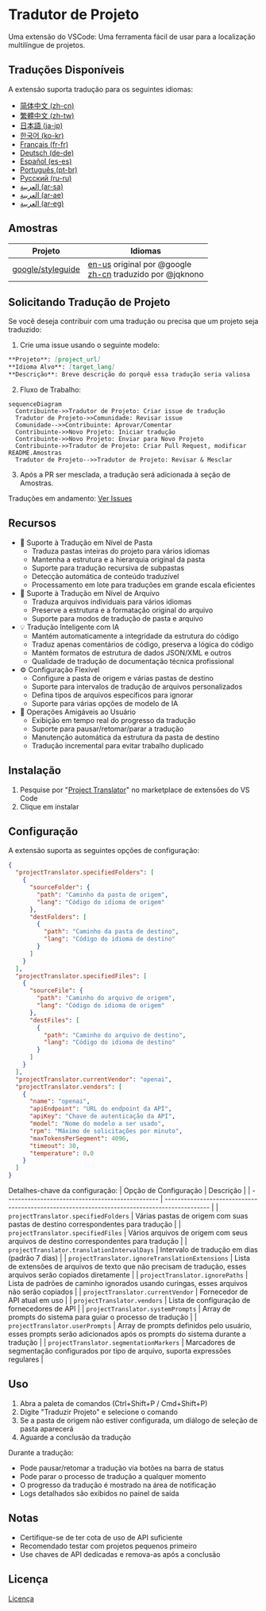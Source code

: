 # Tradutor de Projeto

Uma extensão do VSCode: Uma ferramenta fácil de usar para a localização multilíngue de projetos.

## Traduções Disponíveis

A extensão suporta tradução para os seguintes idiomas:

- [简体中文 (zh-cn)](./readmes/README.zh-cn.md)
- [繁體中文 (zh-tw)](./readmes/README.zh-tw.md)
- [日本語 (ja-jp)](./readmes/README.ja-jp.md)
- [한국어 (ko-kr)](./readmes/README.ko-kr.md)
- [Français (fr-fr)](./readmes/README.fr-fr.md)
- [Deutsch (de-de)](./readmes/README.de-de.md)
- [Español (es-es)](./readmes/README.es-es.md)
- [Português (pt-br)](./readmes/README.pt-br.md)
- [Русский (ru-ru)](./readmes/README.ru-ru.md)
- [العربية (ar-sa)](./readmes/README.ar-sa.md)
- [العربية (ar-ae)](./readmes/README.ar-ae.md)
- [العربية (ar-eg)](./readmes/README.ar-eg.md)

## Amostras

| Projeto                                                   | Idiomas                                                                                                                                                 |
| --------------------------------------------------------- | --------------------------------------------------------------------------------------------------------------------------------------------------------- |
| [google/styleguide](https://github.com/google/styleguide) | [en-us](https://github.com/google/styleguide) original por @google<br>[zh-cn](https://github.com/Project-Translation/styleguide-zh-cn) traduzido por @jqknono |

## Solicitando Tradução de Projeto

Se você deseja contribuir com uma tradução ou precisa que um projeto seja traduzido:

1. Crie uma issue usando o seguinte modelo:

```md
**Projeto**: [project_url]
**Idioma Alvo**: [target_lang]
**Descrição**: Breve descrição do porquê essa tradução seria valiosa
```

2. Fluxo de Trabalho:

```mermaid
sequenceDiagram
  Contribuinte->>Tradutor de Projeto: Criar issue de tradução
  Tradutor de Projeto->>Comunidade: Revisar issue
  Comunidade-->>Contribuinte: Aprovar/Comentar
  Contribuinte->>Novo Projeto: Iniciar tradução
  Contribuinte->>Novo Projeto: Enviar para Novo Projeto
  Contribuinte->>Tradutor de Projeto: Criar Pull Request, modificar README.Amostras
  Tradutor de Projeto-->>Tradutor de Projeto: Revisar & Mesclar
```

3. Após a PR ser mesclada, a tradução será adicionada à seção de Amostras.

Traduções em andamento: [Ver Issues](https://github.com/Project-Translation/project_translator/issues)

## Recursos
- 📁 Suporte à Tradução em Nível de Pasta
  - Traduza pastas inteiras do projeto para vários idiomas
  - Mantenha a estrutura e a hierarquia original da pasta
  - Suporte para tradução recursiva de subpastas
  - Detecção automática de conteúdo traduzível
  - Processamento em lote para traduções em grande escala eficientes
- 📄 Suporte à Tradução em Nível de Arquivo
  - Traduza arquivos individuais para vários idiomas
  - Preserve a estrutura e a formatação original do arquivo
  - Suporte para modos de tradução de pasta e arquivo
- 💡 Tradução Inteligente com IA
  - Mantém automaticamente a integridade da estrutura do código
  - Traduz apenas comentários de código, preserva a lógica do código
  - Mantém formatos de estrutura de dados JSON/XML e outros
  - Qualidade de tradução de documentação técnica profissional
- ⚙️ Configuração Flexível
  - Configure a pasta de origem e várias pastas de destino
  - Suporte para intervalos de tradução de arquivos personalizados
  - Defina tipos de arquivos específicos para ignorar
  - Suporte para várias opções de modelo de IA
- 🚀 Operações Amigáveis ao Usuário
  - Exibição em tempo real do progresso da tradução
  - Suporte para pausar/retomar/parar a tradução
  - Manutenção automática da estrutura da pasta de destino
  - Tradução incremental para evitar trabalho duplicado

## Instalação

1. Pesquise por "[Project Translator](https://marketplace.visualstudio.com/items?itemName=techfetch-dev.project-translator)" no marketplace de extensões do VS Code
2. Clique em instalar

## Configuração

A extensão suporta as seguintes opções de configuração:

```json
{
  "projectTranslator.specifiedFolders": [
    {
      "sourceFolder": {
        "path": "Caminho da pasta de origem",
        "lang": "Código do idioma de origem"
      },
      "destFolders": [
        {
          "path": "Caminho da pasta de destino",
          "lang": "Código do idioma de destino"
        }
      ]
    }
  ],
  "projectTranslator.specifiedFiles": [
    {
      "sourceFile": {
        "path": "Caminho do arquivo de origem",
        "lang": "Código do idioma de origem"
      },
      "destFiles": [
        {
          "path": "Caminho do arquivo de destino",
          "lang": "Código do idioma de destino"
        }
      ]
    }
  ],
  "projectTranslator.currentVendor": "openai",
  "projectTranslator.vendors": [
    {
      "name": "openai",
      "apiEndpoint": "URL do endpoint da API",
      "apiKey": "Chave de autenticação da API",
      "model": "Nome do modelo a ser usado",
      "rpm": "Máximo de solicitações por minuto",
      "maxTokensPerSegment": 4096,
      "timeout": 30,
      "temperature": 0.0
    }
  ]
}
```

Detalhes-chave da configuração:
| Opção de Configuração                            | Descrição                                                                                    |
| ------------------------------------------------ | -------------------------------------------------------------------------------------------- |
| `projectTranslator.specifiedFolders`             | Várias pastas de origem com suas pastas de destino correspondentes para tradução             |
| `projectTranslator.specifiedFiles`               | Vários arquivos de origem com seus arquivos de destino correspondentes para tradução         |
| `projectTranslator.translationIntervalDays`      | Intervalo de tradução em dias (padrão 7 dias)                                                |
| `projectTranslator.ignoreTranslationExtensions`  | Lista de extensões de arquivos de texto que não precisam de tradução, esses arquivos serão copiados diretamente  |
| `projectTranslator.ignorePaths`                  | Lista de padrões de caminho ignorados usando curingas, esses arquivos não serão copiados     |
| `projectTranslator.currentVendor`                | Fornecedor de API atual em uso                                                               |
| `projectTranslator.vendors`                      | Lista de configuração de fornecedores de API                                                 |
| `projectTranslator.systemPrompts`                | Array de prompts do sistema para guiar o processo de tradução                                |
| `projectTranslator.userPrompts`                  | Array de prompts definidos pelo usuário, esses prompts serão adicionados após os prompts do sistema durante a tradução |
| `projectTranslator.segmentationMarkers`          | Marcadores de segmentação configurados por tipo de arquivo, suporta expressões regulares     |

## Uso

1. Abra a paleta de comandos (Ctrl+Shift+P / Cmd+Shift+P)
2. Digite "Traduzir Projeto" e selecione o comando
3. Se a pasta de origem não estiver configurada, um diálogo de seleção de pasta aparecerá
4. Aguarde a conclusão da tradução

Durante a tradução:

- Pode pausar/retomar a tradução via botões na barra de status
- Pode parar o processo de tradução a qualquer momento
- O progresso da tradução é mostrado na área de notificação
- Logs detalhados são exibidos no painel de saída

## Notas

- Certifique-se de ter cota de uso de API suficiente
- Recomendado testar com projetos pequenos primeiro
- Use chaves de API dedicadas e remova-as após a conclusão

## Licença

[Licença](LICENSE)